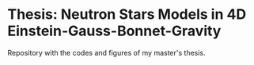 # Thesis: Neutron Stars Models in 4D Einstein-Gauss-Bonnet-Gravity
Repository with the codes and figures of my master's thesis.
